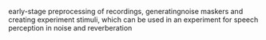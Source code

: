 early-stage preprocessing of recordings, generatingnoise maskers and creating experiment stimuli, which can be used in an experiment for speech perception in noise and reverberation
